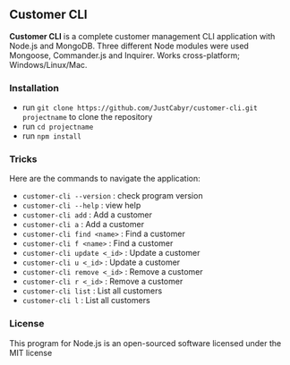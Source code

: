 ## Customer CLI ##

**Customer CLI** is a complete customer management CLI application with Node.js and MongoDB. Three different Node modules were used Mongoose, Commander.js and Inquirer. Works cross-platform; Windows/Linux/Mac.

### Installation ###
* run `git clone https://github.com/JustCabyr/customer-cli.git projectname` to clone the repository 
* run `cd projectname`
* run `npm install`

### Tricks ###

Here are the commands to navigate the application:

* `customer-cli --version` : check program version
* `customer-cli --help` : view help
* `customer-cli add` : Add a customer
* `customer-cli a` : Add a customer
* `customer-cli find <name>` : Find a customer
* `customer-cli f <name>` : Find a customer
* `customer-cli update <_id>` : Update a customer
* `customer-cli u <_id>` : Update a customer
* `customer-cli remove <_id>` : Remove a customer
* `customer-cli r <_id>` : Remove a customer
* `customer-cli list` : List all customers
* `customer-cli l` : List all customers

### License ###

This program for Node.js is an open-sourced software licensed under the MIT license